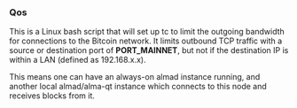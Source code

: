 ### Qos ###

This is a Linux bash script that will set up tc to limit the outgoing bandwidth for connections to the Bitcoin network. It limits outbound TCP traffic with a source or destination port of __PORT_MAINNET__, but not if the destination IP is within a LAN (defined as 192.168.x.x).

This means one can have an always-on almad instance running, and another local almad/alma-qt instance which connects to this node and receives blocks from it.
